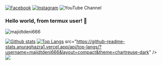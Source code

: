 [![Facebook](https://img.shields.io/badge/-@majidtdeni-blue?style=flat&logo=Facebook&logoColor=white&link=https://www.facebook.com/deni6660/)](https://www.facebook.com/deni6660) [![Instagram](https://img.shields.io/badge/-@majidtdeni-f01397?style=flat&logo=Instagram&logoColor=white&link=https://www.instagram.com/majidtdeni/)](https://www.instagram.com/majidtdeni/) ![YouTube Channel](https://img.shields.io/youtube/channel/views/UCuB1DJ0d1u9mkZIivlJIgCA?style=social)
### Hello world, from termux user! 🤪
<p align=left> <img src=https://komarev.com/ghpvc/?username=majidtdeni666 alt=majidtdeni666 /> </p>

[![Github stats](https://github-readme-stats.vercel.app/api?username=majidtdeni666&show_icons=true&theme=dark&include_all_commits=true)](https://github.com/majidtdeni666/github-readme-stats)
[![Top Langs](https://github-readme-stats.vercel.app/api/top-langs/?username=majidtdeni666&layout=compact&theme=dark)](https://github.com/tmajidtdeni666/github-readme-stats) src="https://github-readme-stats.anuraghazra1.vercel.app/api/top-langs/?username=majidtdeni666&layout=compact&theme=chartreuse-dark" /> <br>
<img align="center" src="https://github-readme-stats.anuraghazra1.vercel.app/api/pin/?username=majidtdeni666&repo=RANSOMWARE&theme=chartreuse-dark" /> <br>
